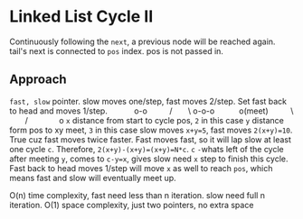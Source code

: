 # Linked List Cycle II

Continuously following the `next`, a previous node will be reached again. tail's next is connected to `pos` index. pos is not passed in.

## Approach

`fast, slow` pointer. slow moves one/step, fast moves 2/step. Set fast back to head and moves 1/step.
&nbsp;&nbsp;&nbsp;&nbsp;&nbsp;&nbsp;&nbsp;&nbsp;&nbsp;&nbsp;&nbsp;o-o
&nbsp;&nbsp;&nbsp;&nbsp;&nbsp;&nbsp;&nbsp;&nbsp;&nbsp;/&nbsp; &nbsp;&nbsp;&nbsp;&nbsp;&nbsp;\\
o-o-o &nbsp;&nbsp;&nbsp;&nbsp;&nbsp;&nbsp;&nbsp;&nbsp;&nbsp;&nbsp;o(meet)
&nbsp;&nbsp;&nbsp;&nbsp;&nbsp;&nbsp;&nbsp;&nbsp;&nbsp;\ &nbsp;&nbsp;&nbsp;&nbsp;&nbsp;&nbsp;&nbsp;/
&nbsp;&nbsp;&nbsp;&nbsp;&nbsp;&nbsp;&nbsp;&nbsp;&nbsp;&nbsp;&nbsp;&nbsp;&nbsp;o
`x` distance from start to cycle pos, `2` in this case
`y` distance form pos to xy meet, `3` in this case
slow moves `x+y=5`, fast moves `2(x+y)=10`. True cuz fast moves twice faster.
Fast moves fast, so it will lap slow at least one cycle `c`.
Therefore, `2(x+y)-(x+y)=(x+y)=N*c`. `c` `-`whats left of the cycle after meeting `y`, comes to `c-y=x`, gives slow need `x` step to finish this cycle.
Fast back to head moves 1/step will move `x` as well to reach `pos`, which means fast and slow will eventually meet up.

O(n) time complexity, fast need less than n iteration. slow need full n iteration.
O(1) space complexity, just two pointers, no extra space
